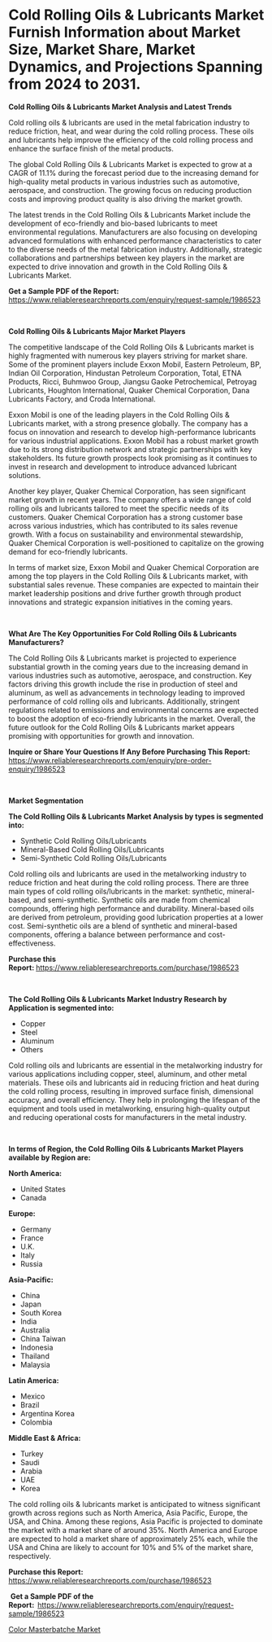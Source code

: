 <p><h1>Cold Rolling Oils & Lubricants Market Furnish Information about Market Size, Market Share, Market Dynamics, and Projections Spanning from 2024 to 2031.</h1></p><p><strong>Cold Rolling Oils & Lubricants Market Analysis and Latest Trends</strong></p>
<p><p>Cold rolling oils & lubricants are used in the metal fabrication industry to reduce friction, heat, and wear during the cold rolling process. These oils and lubricants help improve the efficiency of the cold rolling process and enhance the surface finish of the metal products.</p><p>The global Cold Rolling Oils & Lubricants Market is expected to grow at a CAGR of 11.1% during the forecast period due to the increasing demand for high-quality metal products in various industries such as automotive, aerospace, and construction. The growing focus on reducing production costs and improving product quality is also driving the market growth.</p><p>The latest trends in the Cold Rolling Oils & Lubricants Market include the development of eco-friendly and bio-based lubricants to meet environmental regulations. Manufacturers are also focusing on developing advanced formulations with enhanced performance characteristics to cater to the diverse needs of the metal fabrication industry. Additionally, strategic collaborations and partnerships between key players in the market are expected to drive innovation and growth in the Cold Rolling Oils & Lubricants Market.</p></p>
<p><strong>Get a Sample PDF of the Report:&nbsp;</strong> <a href="https://www.reliableresearchreports.com/enquiry/request-sample/1986523">https://www.reliableresearchreports.com/enquiry/request-sample/1986523</a></p>
<p>&nbsp;</p>
<p><strong>Cold Rolling Oils & Lubricants Major Market Players</strong></p>
<p><p>The competitive landscape of the Cold Rolling Oils & Lubricants market is highly fragmented with numerous key players striving for market share. Some of the prominent players include Exxon Mobil, Eastern Petroleum, BP, Indian Oil Corporation, Hindustan Petroleum Corporation, Total, ETNA Products, Ricci, Buhmwoo Group, Jiangsu Gaoke Petrochemical, Petroyag Lubricants, Houghton International, Quaker Chemical Corporation, Dana Lubricants Factory, and Croda International.</p><p>Exxon Mobil is one of the leading players in the Cold Rolling Oils & Lubricants market, with a strong presence globally. The company has a focus on innovation and research to develop high-performance lubricants for various industrial applications. Exxon Mobil has a robust market growth due to its strong distribution network and strategic partnerships with key stakeholders. Its future growth prospects look promising as it continues to invest in research and development to introduce advanced lubricant solutions.</p><p>Another key player, Quaker Chemical Corporation, has seen significant market growth in recent years. The company offers a wide range of cold rolling oils and lubricants tailored to meet the specific needs of its customers. Quaker Chemical Corporation has a strong customer base across various industries, which has contributed to its sales revenue growth. With a focus on sustainability and environmental stewardship, Quaker Chemical Corporation is well-positioned to capitalize on the growing demand for eco-friendly lubricants.</p><p>In terms of market size, Exxon Mobil and Quaker Chemical Corporation are among the top players in the Cold Rolling Oils & Lubricants market, with substantial sales revenue. These companies are expected to maintain their market leadership positions and drive further growth through product innovations and strategic expansion initiatives in the coming years.</p></p>
<p>&nbsp;</p>
<p><strong>What Are The Key Opportunities For Cold Rolling Oils & Lubricants Manufacturers?</strong></p>
<p><p>The Cold Rolling Oils & Lubricants market is projected to experience substantial growth in the coming years due to the increasing demand in various industries such as automotive, aerospace, and construction. Key factors driving this growth include the rise in production of steel and aluminum, as well as advancements in technology leading to improved performance of cold rolling oils and lubricants. Additionally, stringent regulations related to emissions and environmental concerns are expected to boost the adoption of eco-friendly lubricants in the market. Overall, the future outlook for the Cold Rolling Oils & Lubricants market appears promising with opportunities for growth and innovation.</p></p>
<p><strong>Inquire or Share Your Questions If Any Before Purchasing This Report:</strong> <a href="https://www.reliableresearchreports.com/enquiry/pre-order-enquiry/1986523">https://www.reliableresearchreports.com/enquiry/pre-order-enquiry/1986523</a></p>
<p>&nbsp;</p>
<p><strong>Market Segmentation</strong></p>
<p><strong>The Cold Rolling Oils & Lubricants Market Analysis by types is segmented into:</strong></p>
<p><ul><li>Synthetic Cold Rolling Oils/Lubricants</li><li>Mineral-Based Cold Rolling Oils/Lubricants</li><li>Semi-Synthetic Cold Rolling Oils/Lubricants</li></ul></p>
<p><p>Cold rolling oils and lubricants are used in the metalworking industry to reduce friction and heat during the cold rolling process. There are three main types of cold rolling oils/lubricants in the market: synthetic, mineral-based, and semi-synthetic. Synthetic oils are made from chemical compounds, offering high performance and durability. Mineral-based oils are derived from petroleum, providing good lubrication properties at a lower cost. Semi-synthetic oils are a blend of synthetic and mineral-based components, offering a balance between performance and cost-effectiveness.</p></p>
<p><strong>Purchase this Report:&nbsp;</strong><a href="https://www.reliableresearchreports.com/purchase/1986523">https://www.reliableresearchreports.com/purchase/1986523</a></p>
<p>&nbsp;</p>
<p><strong>The Cold Rolling Oils & Lubricants Market Industry Research by Application is segmented into:</strong></p>
<p><ul><li>Copper</li><li>Steel</li><li>Aluminum</li><li>Others</li></ul></p>
<p><p>Cold rolling oils and lubricants are essential in the metalworking industry for various applications including copper, steel, aluminum, and other metal materials. These oils and lubricants aid in reducing friction and heat during the cold rolling process, resulting in improved surface finish, dimensional accuracy, and overall efficiency. They help in prolonging the lifespan of the equipment and tools used in metalworking, ensuring high-quality output and reducing operational costs for manufacturers in the metal industry.</p></p>
<p>&nbsp;</p>
<p><strong>In terms of Region, the Cold Rolling Oils & Lubricants Market Players available by Region are:</strong></p>
<p>
    <p> <strong> North America: </strong>
        <ul>
            <li>United States</li>
            <li>Canada</li>
        </ul>
        </p> 
    <p> <strong> Europe: </strong>
        <ul>
            <li>Germany</li>
            <li>France</li>
            <li>U.K.</li>
            <li>Italy</li>
            <li>Russia</li>
        </ul>
        </p> 
    <p> <strong> Asia-Pacific: </strong>
        <ul>
            <li>China</li>
            <li>Japan</li>
            <li>South Korea</li>
            <li>India</li>
            <li>Australia</li>
            <li>China Taiwan</li>
            <li>Indonesia</li>
            <li>Thailand</li>
            <li>Malaysia</li>
        </ul>
        </p> 
    <p> <strong> Latin America: </strong>
        <ul>
            <li>Mexico</li>
            <li>Brazil</li>
            <li>Argentina Korea</li>
            <li>Colombia</li>
        </ul>
        </p> 
    <p> <strong> Middle East & Africa: </strong>
        <ul>
            <li>Turkey</li>
            <li>Saudi</li>
            <li>Arabia</li>
            <li>UAE</li>
            <li>Korea</li>
        </ul>
    </p>
    </p>
<p><p>The cold rolling oils & lubricants market is anticipated to witness significant growth across regions such as North America, Asia Pacific, Europe, the USA, and China. Among these regions, Asia Pacific is projected to dominate the market with a market share of around 35%. North America and Europe are expected to hold a market share of approximately 25% each, while the USA and China are likely to account for 10% and 5% of the market share, respectively.</p></p>
<p><strong>Purchase this Report: </strong><a href="https://www.reliableresearchreports.com/purchase/1986523">https://www.reliableresearchreports.com/purchase/1986523</a></p>
<p>&nbsp;<strong>Get a Sample PDF of the Report:&nbsp;&nbsp;</strong><a href="https://www.reliableresearchreports.com/enquiry/request-sample/1986523">https://www.reliableresearchreports.com/enquiry/request-sample/1986523</a></p>
<p><strong></strong></p>
<p><p><a href="https://copper-carbon-84f.notion.site/Color-Masterbatche-Market-with-the-goal-of-estimating-the-market-size-and-future-growth-potential-of-d826eed264ce4c38a86dd0b6260122f6">Color Masterbatche Market</a></p></p>